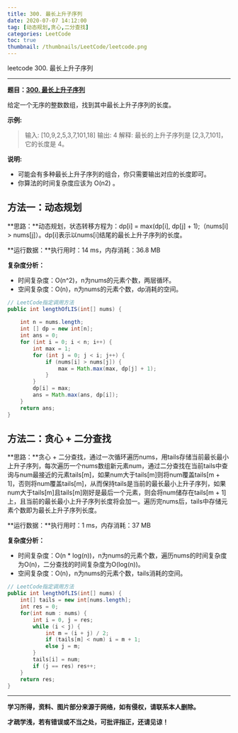 ```yaml
---
title: 300. 最长上升子序列
date: 2020-07-07 14:12:00
tag: [动态规划,贪心,二分查找]
categories: LeetCode
toc: true
thumbnail: /thumbnails/LeetCode/leetcode.png
---
```


leetcode 300. 最长上升子序列

<!--more-->

---

**题目：[300. 最长上升子序列](https://leetcode-cn.com/problems/longest-increasing-subsequence/)**

给定一个无序的整数数组，找到其中最长上升子序列的长度。

**示例:**

> 输入: [10,9,2,5,3,7,101,18]
> 输出: 4
> 解释: 最长的上升子序列是 [2,3,7,101]，它的长度是 4。

**说明:**

* 可能会有多种最长上升子序列的组合，你只需要输出对应的长度即可。
* 你算法的时间复杂度应该为 O(n2) 。

## 方法一：动态规划

**思路：**动态规划，状态转移方程为：dp[i] = max(dp[i], dp[j] + 1);（nums[i] > nums[j]）。dp[i]表示以nums[i]结尾的最长上升子序列的长度。

**运行数据：**执行用时：14 ms，内存消耗：36.8 MB

**复杂度分析：**

* 时间复杂度：O(n^2)，n为nums的元素个数，两层循环。
* 空间复杂度：O(n)，n为nums的元素个数，dp消耗的空间。

```java
// LeetCode指定调用方法 
public int lengthOfLIS(int[] nums) {
		
    int n = nums.length;
    int [] dp = new int[n];
    int ans = 0;
    for (int i = 0; i < n; i++) {
        int max = 1;
        for (int j = 0; j < i; j++) {
            if (nums[i] > nums[j]) {
                max = Math.max(max, dp[j] + 1);
            }
        }
        dp[i] = max;
        ans = Math.max(ans, dp[i]);
    }
    return ans;
}
```

## 方法二：贪心 + 二分查找

**思路：**贪心 + 二分查找，通过一次循环遍历nums，用tails存储当前最长最小上升子序列，每次遍历一个nums数组新元素num，通过二分查找在当前tails中查询与num最接近的元素tails[m]，如果num大于tails[m]则将num覆盖tails[m + 1]，否则将num覆盖tails[m]，从而保持tails是当前的最长最小上升子序列，如果num大于tails[m]且tails[m]刚好是最后一个元素，则会将num储存在tails[m + 1]上，且当前的最长最小上升子序列长度将会加一。遍历完nums后，tails中存储元素个数即为最长上升子序列长度。

**运行数据：**执行用时：1 ms，内存消耗：37 MB

**复杂度分析：**

* 时间复杂度：O(n * log(n))，n为nums的元素个数，遍历nums的时间复杂度为O(n)，二分查找的时间复杂度为O(log(n))。
* 空间复杂度：O(n)，n为nums的元素个数，tails消耗的空间。

```java
// LeetCode指定调用方法 
public int lengthOfLIS(int[] nums) {
    int[] tails = new int[nums.length];
    int res = 0;
    for(int num : nums) {
        int i = 0, j = res;
        while (i < j) {
            int m = (i + j) / 2;
            if (tails[m] < num) i = m + 1;
            else j = m;
        }
        tails[i] = num;
        if (j == res) res++;
    }
    return res;
}
```

---

**学习所得，资料、图片部分来源于网络，如有侵权，请联系本人删除。**

**才疏学浅，若有错误或不当之处，可批评指正，还请见谅！**